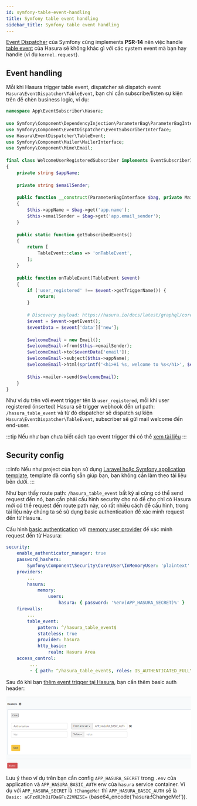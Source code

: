 ```yaml
---
id: symfony-table-event-handling
title: Symfony table event handling
sidebar_title: Symfony table event handling
---
```


[Event Dispatcher](https://symfony.com/doc/current/event_dispatcher.html) của Symfony cũng implements **PSR-14** 
nên việc handle [table event](./01-table-event.md) của Hasura sẽ không khác gì với các system event mà bạn hay handle (ví dụ `kernel.request`). 

## Event handling

Mỗi khi Hasura trigger table event, dispatcher sẽ dispatch event `Hasura\EventDispatcher\TableEvent`, bạn
chỉ cần subscribe/listen sự kiện trên để chèn business logic, ví dụ:

```php
namespace App\EventSubscriber\Hasura;

use Symfony\Component\DependencyInjection\ParameterBag\ParameterBagInterface;
use Symfony\Component\EventDispatcher\EventSubscriberInterface;
use Hasura\EventDispatcher\TableEvent;
use Symfony\Component\Mailer\MailerInterface;
use Symfony\Component\Mime\Email;

final class WelcomeUserRegisteredSubscriber implements EventSubscriberInterface
{
    private string $appName;

    private string $emailSender;

    public function __construct(ParameterBagInterface $bag, private MailerInterface $mailer)
    {
        $this->appName = $bag->get('app.name');
        $this->emailSender = $bag->get('app.email_sender');
    }

    public static function getSubscribedEvents()
    {
        return [
            TableEvent::class => 'onTableEvent',
        ];
    }

    public function onTableEvent(TableEvent $event)
    {
        if ('user_registered' !== $event->getTriggerName()) {
            return;
        }

        # Discovery payload: https://hasura.io/docs/latest/graphql/core/event-triggers/payload.html#json-payload
        $event = $event->getEvent();
        $eventData = $event['data']['new'];

        $welcomeEmail = new Email();
        $welcomeEmail->from($this->emailSender);
        $welcomeEmail->to($eventData['email']);
        $welcomeEmail->subject($this->appName);
        $welcomeEmail->html(sprintf('<h1>Hi %s, welcome to %s</h1>', $eventData['name'], $this->appName));

        $this->mailer->send($welcomeEmail);
    }
}
```

Như ví dụ trên với event trigger tên là `user_registered`, mỗi khi user registered (inserted) Hasura
sẽ trigger webhook đến url path: `/hasura_table_event` và từ đó dispatcher sẽ dispatch sự kiện `Hasura\EventDispatcher\TableEvent`, subscriber
sẽ gửi mail welcome đến end-user.

:::tip
Nếu như bạn chưa biết cách tạo event trigger thì có thể [xem tài liệu](./01-table-event.md#add-event-trigger)
:::

## Security config

:::info
Nếu như project của bạn sử dụng [Laravel hoặc Symfony application template](../02-installation/02-application-templates.md), template đã config sẵn giúp bạn, bạn
không cần làm theo tài liệu bên dưới.
:::

Như bạn thấy route path: `/hasura_table_event` bất kỳ ai cũng có thể send request đến nó, bạn cần phải cấu hình security
cho nó để cho chỉ có Hasura mới có thể request đến route path này, có rất nhiều cách để cấu hình, trong tài liệu này chúng ta
sẽ sử dụng basic authentication để xác minh request đến từ Hasura.

Cấu hình [basic authentication](https://symfony.com/doc/current/security.html#http-basic)
với [memory user provider](https://symfony.com/doc/current/security/user_providers.html#security-memory-user-provider)
để xác minh request đến từ Hasura:

```yaml
security:
    enable_authenticator_manager: true
    password_hashers:
        Symfony\Component\Security\Core\User\InMemoryUser: 'plaintext'
    providers:
        ...
        hasura:
            memory:
                users:
                    hasura: { password: '%env(APP_HASURA_SECRET)%' }
    firewalls:
        ...
        table_event:
            pattern: ^/hasura_table_event$
            stateless: true
            provider: hasura
            http_basic:
                realm: Hasura Area
    access_control:
         ...
         - { path: ^/hasura_table_event$, roles: IS_AUTHENTICATED_FULLY }

```

Sau đó khi bạn [thêm event trigger tại Hasura](#add-event-trigger), bạn cần thêm basic auth header:

![authorization header](../assets/config-webhook-authorization-header.png)

Lưu ý theo ví dụ trên bạn cần config `APP_HASURA_SECRET` trong `.env` của application và `APP_HASURA_BASIC_AUTH` env của `hasura` service container.
Ví dụ với `APP_HASURA_SECRET` là `!ChangeMe!` thì `APP_HASURA_BASIC_AUTH` sẽ là `Basic: aGFzdXJhOiFDaGFuZ2VNZSE=` (base64_encode('hasura:!ChangeMe!')).
